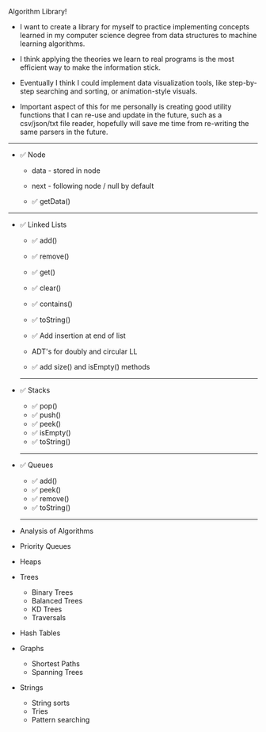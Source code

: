 Algorithm Library!

- I want to create a library for myself to practice implementing concepts learned in my computer science degree from data structures to machine learning algorithms.

- I think applying the theories we learn to real programs is the most efficient way to make the information stick.

- Eventually I think I could implement data visualization tools, like step-by-step searching and sorting, or animation-style visuals.

- Important aspect of this for me personally is creating good utility functions that I can re-use and update in the future, such as a csv/json/txt file reader, hopefully will save me time from re-writing the same parsers in the future.

______________________________________________________________

- ✅ Node
  - data - stored in node
  - next - following node / null by default

  - ✅ getData()

______________________________________________________________

- ✅ Linked Lists
  - ✅ add()
  - ✅ remove()
  - ✅ get()
  - ✅ clear()
  - ✅ contains()
  - ✅ toString()
  
  - ✅ Add insertion at end of list
  - ADT's for doubly and circular LL
  - ✅ add size() and isEmpty() methods

  ______________________________________________________________

- ✅ Stacks
  - ✅ pop()
  - ✅ push()
  - ✅ peek()
  - ✅ isEmpty()
  - ✅ toString()
  
  ______________________________________________________________

- ✅ Queues
  - ✅ add()
  - ✅ peek()
  - ✅ remove()
  - ✅ toString()
  
  ______________________________________________________________

- Analysis of Algorithms
- Priority Queues
- Heaps
- Trees
  - Binary Trees
  - Balanced Trees
  - KD Trees
  - Traversals
- Hash Tables
- Graphs
  - Shortest Paths
  - Spanning Trees
- Strings
  - String sorts
  - Tries
  - Pattern searching
